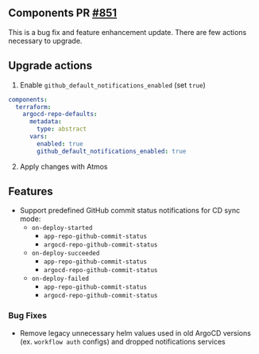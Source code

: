 ## Components PR [#851](https://github.com/cloudposse/terraform-aws-components/pull/851)

This is a bug fix and feature enhancement update. There are few actions necessary to upgrade.

## Upgrade actions

1. Enable `github_default_notifications_enabled` (set `true`)

```yaml
components:
  terraform:
    argocd-repo-defaults:
      metadata:
        type: abstract
      vars:
        enabled: true
        github_default_notifications_enabled: true
```

2. Apply changes with Atmos

## Features

- Support predefined GitHub commit status notifications for CD sync mode:
  - `on-deploy-started`
    - `app-repo-github-commit-status`
    - `argocd-repo-github-commit-status`
  - `on-deploy-succeeded`
    - `app-repo-github-commit-status`
    - `argocd-repo-github-commit-status`
  - `on-deploy-failed`
    - `app-repo-github-commit-status`
    - `argocd-repo-github-commit-status`

### Bug Fixes

- Remove legacy unnecessary helm values used in old ArgoCD versions (ex. `workflow auth` configs) and dropped
  notifications services
